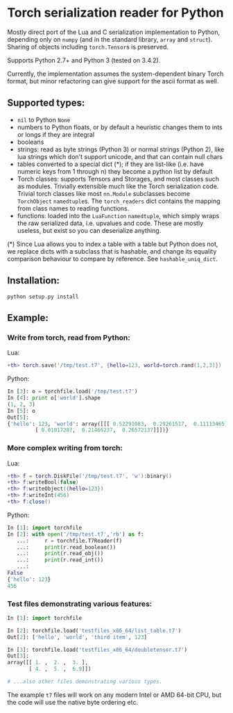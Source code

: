 # Torch serialization reader for Python

Mostly direct port of the Lua and C serialization implementation to 
Python, depending only on `numpy` (and in the standard library, `array` 
and `struct`). Sharing of objects including `torch.Tensor`s is preserved.

Supports Python 2.7+ and Python 3 (tested on 3.4.2).

Currently, the implementation assumes the system-dependent binary Torch 
format, but minor refactoring can give support for the ascii format as well.
## Supported types:
 * `nil` to Python `None`
 * numbers to Python floats, or by default a heuristic changes them to ints or
   longs if they are integral
 * booleans
 * strings: read as byte strings (Python 3) or normal strings (Python 2), like
   lua strings which don't support unicode, and that can contain null chars
 * tables converted to a special dict (*); if they are list-like (i.e. have
   numeric keys from 1 through n) they become a python list by default
 * Torch classes: supports Tensors and Storages, and most classes such as 
   modules. Trivially extensible much like the Torch serialization code.
   Trivial torch classes like most `nn.Module` subclasses become `TorchObject`
   `namedtuple`s. The `torch_readers` dict contains the mapping from class
   names to reading functions.
 * functions: loaded into the `LuaFunction` `namedtuple`,
   which simply wraps the raw serialized data, i.e. upvalues and code.
   These are mostly useless, but exist so you can deserialize anything.

(*) Since Lua allows you to index a table with a table but Python does not, we 
    replace dicts with a subclass that is hashable, and change its
    equality comparison behaviour to compare by reference.
    See `hashable_uniq_dict`.

## Installation:
`python setup.py install`

## Example:
### Write from torch, read from Python:
Lua:
```lua
+th> torch.save('/tmp/test.t7', {hello=123, world=torch.rand(1,2,3)})
```
Python:
```python
In [3]: o = torchfile.load('/tmp/test.t7')
In [4]: print o['world'].shape
(1, 2, 3)
In [5]: o
Out[5]: 
{'hello': 123, 'world': array([[[ 0.52291083,  0.29261517,  0.11113465],
         [ 0.01017287,  0.21466237,  0.26572137]]])}
```

### More complex writing from torch:
Lua:
```lua
+th> f = torch.DiskFile('/tmp/test.t7', 'w'):binary()
+th> f:writeBool(false)
+th> f:writeObject({hello=123})
+th> f:writeInt(456)
+th> f:close()
```
Python:
```python
In [1]: import torchfile
In [2]: with open('/tmp/test.t7','rb') as f:
   ...:     r = torchfile.T7Reader(f)
   ...:     print(r.read_boolean())
   ...:     print(r.read_obj())
   ...:     print(r.read_int())
   ...: 
False
{'hello': 123}
456
```

### Test files demonstrating various features:
```python
In [1]: import torchfile

In [2]: torchfile.load('testfiles_x86_64/list_table.t7')
Out[2]: ['hello', 'world', 'third item', 123]

In [3]: torchfile.load('testfiles_x86_64/doubletensor.t7')
Out[3]: 
array([[ 1. ,  2. ,  3. ],
       [ 4. ,  5. ,  6.9]])

# ...also other files demonstrating various types.
```

The example `t7` files will work on any modern Intel or AMD 64-bit CPU, but the
code will use the native byte ordering etc.

